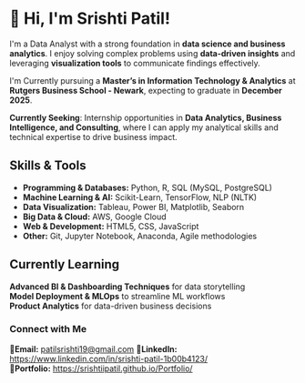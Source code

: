 # 👋 Hi, I'm Srishti Patil!

I'm a Data Analyst with a strong foundation in **data science and business analytics**. I enjoy solving complex problems using **data-driven insights** and leveraging **visualization tools** to communicate findings effectively.  

I'm Currently pursuing a **Master’s in Information Technology & Analytics** at **Rutgers Business School - Newark**, expecting to graduate in **December 2025**.

**Currently Seeking**: Internship opportunities in **Data Analytics, Business Intelligence, and Consulting**, where I can apply my analytical skills and technical expertise to drive business impact.

## Skills & Tools  

- **Programming & Databases:** Python, R, SQL (MySQL, PostgreSQL)  
- **Machine Learning & AI:** Scikit-Learn, TensorFlow, NLP (NLTK)  
- **Data Visualization:** Tableau, Power BI, Matplotlib, Seaborn  
- **Big Data & Cloud:** AWS, Google Cloud  
- **Web & Development:** HTML5, CSS, JavaScript  
- **Other:** Git, Jupyter Notebook, Anaconda, Agile methodologies  

## Currently Learning  
**Advanced BI & Dashboarding Techniques** for data storytelling  
**Model Deployment & MLOps** to streamline ML workflows  
**Product Analytics** for data-driven business decisions  


### Connect with Me  
🔗**Email:** patilsrishti19@gmail.com 
🔗**LinkedIn:** https://www.linkedin.com/in/srishti-patil-1b00b4123/  
🔗**Portfolio:** https://srishtiipatil.github.io/Portfolio/ 


